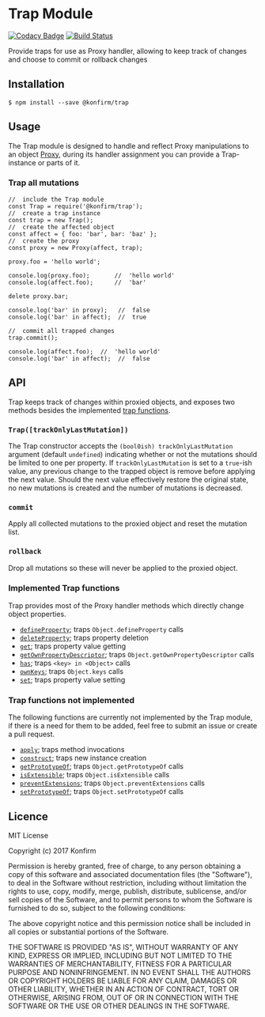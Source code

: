 # Trap Module

[![Codacy Badge](https://api.codacy.com/project/badge/Grade/4a1262f6063b47428c144ae57b0fc38a)](https://www.codacy.com/app/konfirm/node-trap?utm_source=github.com&amp;utm_medium=referral&amp;utm_content=konfirm/node-trap&amp;utm_campaign=Badge_Grade)
[![Build Status](https://travis-ci.org/konfirm/node-trap.svg?branch=master)](https://travis-ci.org/konfirm/node-trap)

Provide traps for use as Proxy handler, allowing to keep track of changes and choose to commit or rollback changes

## Installation

```
$ npm install --save @konfirm/trap
```

## Usage
The Trap module is designed to handle and reflect Proxy manipulations to an object [Proxy](https://developer.mozilla.org/docs/Web/JavaScript/Reference/Global_Objects/Proxy), during its handler assignment you can provide a Trap-instance or parts of it.

### Trap all mutations
```
//  include the Trap module
const Trap = require('@konfirm/trap');
//  create a trap instance
const trap = new Trap();
//  create the affected object
const affect = { foo: 'bar', bar: 'baz' };
//  create the proxy
const proxy = new Proxy(affect, trap);

proxy.foo = 'hello world';

console.log(proxy.foo);       //  'hello world'
console.log(affect.foo);      //  'bar'

delete proxy.bar;

console.log('bar' in proxy);   //  false
console.log('bar' in affect);  //  true

//  commit all trapped changes
trap.commit();

console.log(affect.foo);  //  'hello world'
console.log('bar' in affect);  //  false
```


## API
Trap keeps track of changes within proxied objects, and exposes two methods besides the implemented [trap functions](https://github.com/konfirm/node-trap#implementedtrapfunctions).

### `Trap([trackOnlyLastMutation])`
The Trap constructor accepts the `(bool0ish) trackOnlyLastMutation` argument (default `undefined`) indicating whether or not the mutations should be limited to one per property. If `trackOnlyLastMutation` is set to a `true`-ish value, any previous change to the trapped object is remove before applying the next value. Should the next value effectively restore the original state, no new mutations is created and the number of mutations is decreased.

### `commit`
Apply all collected mutations to the proxied object and reset the mutation list.

### `rollback`
Drop all mutations so these will never be applied to the proxied object.

### Implemented Trap functions
Trap provides most of the Proxy handler methods which directly change object properties.

  - [`defineProperty`](https://developer.mozilla.org/docs/Web/JavaScript/Reference/Global_Objects/Proxy/handler/defineProperty); traps `Object.defineProperty` calls
  - [`deleteProperty`](https://developer.mozilla.org/docs/Web/JavaScript/Reference/Global_Objects/Proxy/handler/deleteProperty); traps property deletion
  - [`get`](https://developer.mozilla.org/docs/Web/JavaScript/Reference/Global_Objects/Proxy/handler/get); traps property value getting
  - [`getOwnPropertyDescriptor`](https://developer.mozilla.org/docs/Web/JavaScript/Reference/Global_Objects/Proxy/handler/getOwnPropertyDescriptor); traps `Object.getOwnPropertyDescriptor` calls
  - [`has`](https://developer.mozilla.org/docs/Web/JavaScript/Reference/Global_Objects/Proxy/handler/has); traps `<key> in <Object>` calls
  - [`ownKeys`](https://developer.mozilla.org/docs/Web/JavaScript/Reference/Global_Objects/Proxy/handler/ownKeys); traps `Object.keys` calls
  - [`set`](https://developer.mozilla.org/docs/Web/JavaScript/Reference/Global_Objects/Proxy/handler/set); traps property value setting

### Trap functions not implemented
The following functions are currently not implemented by the Trap module, if there is a need for them to be added, feel free to submit an issue or create a pull request.

  - [`apply`](https://developer.mozilla.org/docs/Web/JavaScript/Reference/Global_Objects/Proxy/handler/apply); traps method invocations
  - [`construct`](https://developer.mozilla.org/docs/Web/JavaScript/Reference/Global_Objects/Proxy/handler/construct); traps new instance creation
  - [`getPrototypeOf`](https://developer.mozilla.org/docs/Web/JavaScript/Reference/Global_Objects/Proxy/handler/getPrototypeOf); traps `Object.getPrototypeOf` calls
  - [`isExtensible`](https://developer.mozilla.org/docs/Web/JavaScript/Reference/Global_Objects/Proxy/handler/isExtensible); traps `Object.isExtensible` calls
  - [`preventExtensions`](https://developer.mozilla.org/docs/Web/JavaScript/Reference/Global_Objects/Proxy/handler/preventExtensions); traps `Object.preventExtensions` calls
  - [`setPrototypeOf`](https://developer.mozilla.org/docs/Web/JavaScript/Reference/Global_Objects/Proxy/handler/setPrototypeOf); traps `Object.setPrototypeOf` calls


## Licence

MIT License

Copyright (c) 2017 Konfirm

Permission is hereby granted, free of charge, to any person obtaining a copy
of this software and associated documentation files (the "Software"), to deal
in the Software without restriction, including without limitation the rights
to use, copy, modify, merge, publish, distribute, sublicense, and/or sell
copies of the Software, and to permit persons to whom the Software is
furnished to do so, subject to the following conditions:

The above copyright notice and this permission notice shall be included in all
copies or substantial portions of the Software.

THE SOFTWARE IS PROVIDED "AS IS", WITHOUT WARRANTY OF ANY KIND, EXPRESS OR
IMPLIED, INCLUDING BUT NOT LIMITED TO THE WARRANTIES OF MERCHANTABILITY,
FITNESS FOR A PARTICULAR PURPOSE AND NONINFRINGEMENT. IN NO EVENT SHALL THE
AUTHORS OR COPYRIGHT HOLDERS BE LIABLE FOR ANY CLAIM, DAMAGES OR OTHER
LIABILITY, WHETHER IN AN ACTION OF CONTRACT, TORT OR OTHERWISE, ARISING FROM,
OUT OF OR IN CONNECTION WITH THE SOFTWARE OR THE USE OR OTHER DEALINGS IN THE
SOFTWARE.
